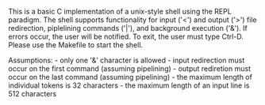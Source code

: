 This is a basic C implementation of a unix-style shell using the REPL paradigm. The shell
supports functionality for input ('<') and output ('>') file redirection, piplelining commands 
('|'), and background execution ('&'). If errors occur, the user will be notified. To exit, the 
user must type Ctrl-D. Please use the Makefile to start the shell.

Assumptions:
        - only one '&' character is allowed
        - input redirection must occur on the first command (assuming pipelining)
        - output rediretion must occur on the last command (assuming pipelining)
        - the maximum length of individual tokens is 32 characters
        - the maximum length of an input line is 512 characters
